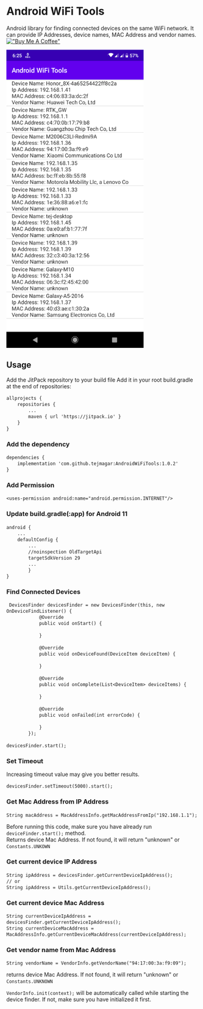 # Android WiFi Tools
Android library for finding connected devices on the same WiFi network. It can provide IP Addresses, device names, MAC Address and vendor names.
\
[!["Buy Me A Coffee"](https://www.buymeacoffee.com/assets/img/custom_images/orange_img.png)](https://www.buymeacoffee.com/tejmagar)

<img src="screenshot.png" width="360" height="780">

## Usage
Add the JitPack repository to your build file
Add it in your root build.gradle at the end of repositories:

```
allprojects {
	repositories {
		...
		maven { url 'https://jitpack.io' }
	}
}
```

### Add the dependency

```
dependencies {
    implementation 'com.github.tejmagar:AndroidWiFiTools:1.0.2'
}
```

### Add Permission

```
<uses-permission android:name="android.permission.INTERNET"/>
```

### Update build.gradle(:app) for Android 11
```
android {
    ...
    defaultConfig {
        ...
        //noinspection OldTargetApi
        targetSdkVersion 29
        ...
        }
}
```

### Find Connected Devices
```
 DevicesFinder devicesFinder = new DevicesFinder(this, new OnDeviceFindListener() {
            @Override
            public void onStart() {

            }

            @Override
            public void onDeviceFound(DeviceItem deviceItem) {
                
            }

            @Override
            public void onComplete(List<DeviceItem> deviceItems) {

            }

            @Override
            public void onFailed(int errorCode) {

            }
        });
        
devicesFinder.start();
```

### Set Timeout
Increasing timeout value may give you better results.

```
devicesFinder.setTimeout(5000).start();
```

### Get Mac Address from IP Address
```
String macAddress = MacAddressInfo.getMacAddressFromIp("192.168.1.1");
```
Before running this code, make sure you have already run ```deviceFinder.start();``` method.
\
Returns device Mac Address. If not found, it will return "unknown" or ```Constants.UNKOWN```

### Get current device IP Address
```
String ipAddress = devicesFinder.getCurrentDeviceIpAddress();
// or
String ipAddress = Utils.getCurrentDeviceIpAddress();
```

### Get current device Mac Address
```
String currentDeviceIpAddress = devicesFinder.getCurrentDeviceIpAddress();
String currentDeviceMacAddress = MacAddressInfo.getCurrentDeviceMacAddress(currentDeviceIpAddress);
```

### Get vendor name from Mac Address
```
String vendorName = VendorInfo.getVendorName("94:17:00:3a:f9:09");
```

returns device Mac Address. If not found, it will return "unknown" or ```Constants.UNKNOWN```

 ```VendorInfo.init(context);``` will be automatically called while starting the device finder. If not, make sure you have initialized it first.
 
